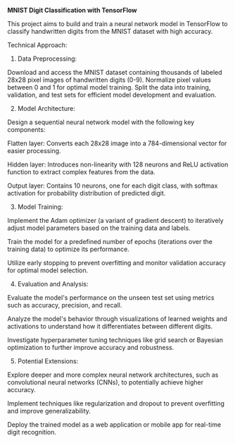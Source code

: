 **MNIST Digit Classification with TensorFlow**

This project aims to build and train a neural network model in TensorFlow to classify handwritten digits from the MNIST dataset with high accuracy.

Technical Approach:

1. Data Preprocessing:

Download and access the MNIST dataset containing thousands of labeled 28x28 pixel images of handwritten digits (0-9).
Normalize pixel values between 0 and 1 for optimal model training.
Split the data into training, validation, and test sets for efficient model development and evaluation.


2. Model Architecture:

Design a sequential neural network model with the following key components:

Flatten layer: Converts each 28x28 image into a 784-dimensional vector for easier processing.

Hidden layer: Introduces non-linearity with 128 neurons and ReLU activation function to extract complex features from the data.

Output layer: Contains 10 neurons, one for each digit class, with softmax activation for probability distribution of predicted digit.



3. Model Training:

Implement the Adam optimizer (a variant of gradient descent) to iteratively adjust model parameters based on the training data and labels.

Train the model for a predefined number of epochs (iterations over the training data) to optimize its performance.

Utilize early stopping to prevent overfitting and monitor validation accuracy for optimal model selection.


4. Evaluation and Analysis:

Evaluate the model's performance on the unseen test set using metrics such as accuracy, precision, and recall.

Analyze the model's behavior through visualizations of learned weights and activations to understand how it differentiates between different digits.

Investigate hyperparameter tuning techniques like grid search or Bayesian optimization to further improve accuracy and robustness.


5. Potential Extensions:

Explore deeper and more complex neural network architectures, such as convolutional neural networks (CNNs), to potentially achieve higher accuracy.

Implement techniques like regularization and dropout to prevent overfitting and improve generalizability.

Deploy the trained model as a web application or mobile app for real-time digit recognition.
